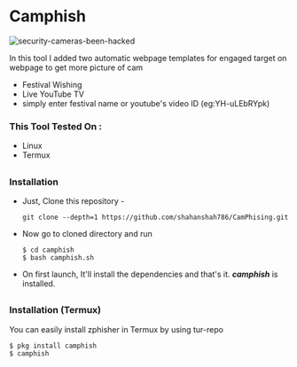 # Camphish
![security-cameras-been-hacked](https://github.com/user-attachments/assets/3e30d4fa-c381-4bcc-ab8b-d71a6e90ffd0)

 In this tool I added two automatic webpage templates for engaged target on webpage to get more picture of cam 
- Festival Wishing
- Live YouTube TV
- simply enter festival name or youtube's video ID (eg:YH-uLEbRYpk)

### This Tool Tested On :
- Linux
- Termux 

##

### Installation

- Just, Clone this repository -
  ```
  git clone --depth=1 https://github.com/shahanshah786/CamPhising.git
  ```

- Now go to cloned directory and run
  ```
  $ cd camphish
  $ bash camphish.sh
  ```

- On first launch, It'll install the dependencies and that's it. ***camphish*** is installed.

##

### Installation (Termux)
You can easily install zphisher in Termux by using tur-repo
```
$ pkg install camphish
$ camphish

